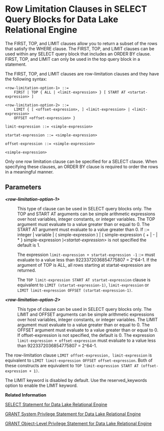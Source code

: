<!-- loioa35ad4ee84f21015a4e0f12b17c1b13c -->

# Row Limitation Clauses in SELECT Query Blocks for Data Lake Relational Engine 

The FIRST, TOP, and LIMIT clauses allow you to return a subset of the rows that satisfy the WHERE clause. The FIRST, TOP, and LIMIT clauses can be used within any SELECT query block that includes an ORDER BY clause. FIRST, TOP, and LIMIT can only be used in the top query block in a statement.



The FIRST, TOP, and LIMIT clauses are row-limitation clauses and they have the following syntax:

```
<row-limitation-option-1> ::=
    FIRST | TOP { ALL | <limit-expression> } [ START AT <startat-expression> ]
```

```
<row-limitation-option-2> ::=
    LIMIT { [ <offset-expression>, ] <limit-expression> | <limit-expression>
    OFFSET <offset-expression> }
```

```
limit-expression ::= <simple-expression>
```

```
startat-expression ::= <simple-expression>
```

```
offset-expression ::= <simple-expression>
```

```
<simple-expression>
```

Only one row limitation clause can be specified for a SELECT clause. When specifying these clauses, an ORDER BY clause is required to order the rows in a meaningful manner.



## Parameters


<dl>
<dt><b>

*<row-limitation-option-1\>*

</b></dt>
<dd>

This type of clause can be used in SELECT query blocks only. The TOP and START AT arguments can be simple arithmetic expressions over host variables, integer constants, or integer variables. The TOP argument must evaluate to a value greater than or equal to 0. The START AT argument must evaluate to a value greater than 0. If ::= integer | variable | \( simple-expression \) | \( simple-expression \{ + | - | \* \} simple-expression \)*<startat-expression\>* is not specified the default is 1.

The expression `limit-expression + startat-expression -1` ::= must evaluate to a value less than 9223372036854775807 = 2^64-1. If the argument of TOP is ALL, all rows starting at startat-expression are returned.

The `TOP limit-expression START AT startat-expression` clause is equivalent to `LIMIT (startat-expression-1)`, `limit-expression` or `LIMIT limit-expression OFFSET (startat-expression-1)`.



</dd>
</dl>


<dl>
<dt><b>

*<row-limitation-option-2\>*

</b></dt>
<dd>

This type of clause can be used in SELECT query blocks only. The LIMIT and OFFSET arguments can be simple arithmetic expressions over host variables, integer constants, or integer variables. The LIMIT argument must evaluate to a value greater than or equal to 0. The OFFSET argument must evaluate to a value greater than or equal to 0. If offset-expression is not specified, the default is 0. The expression `limit-expression + offset-expression` must evaluate to a value less than 9223372036854775807 = 2^64-1.



</dd>
</dl>

The row-limitation clause `LIMIT offset-expression, limit-expression` is equivalent to `LIMIT limit-expression OFFSET offset-expression`. Both of these constructs are equivalent to `TOP limit-expression START AT (offset-expression + 1)`.

The LIMIT keyword is disabled by default. Use the reserved\_keywords option to enable the LIMIT keyword.

**Related Information**  


[SELECT Statement for Data Lake Relational Engine](select-statement-for-data-lake-relational-engine-a624e72.md "Retrieves information from the database.")

[GRANT System Privilege Statement for Data Lake Relational Engine](grant-system-privilege-statement-for-data-lake-relational-engine-a3dfcb0.md "Grants specific system privileges to users or roles, with or without administrative rights.")

[GRANT Object-Level Privilege Statement for Data Lake Relational Engine](grant-object-level-privilege-statement-for-data-lake-relational-engine-a3e154f.md "Grants database object-level privileges on individual objects and schemas to a user or role.")

